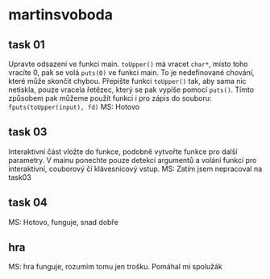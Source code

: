 # martinsvoboda

## task 01
Upravte odsazení ve funkci main. `toUpper()` má vracet `char*`, místo toho vracíte 0, pak se volá `puts(0)` ve funkci main. To je nedefinované chování, které může skončit chybou. Přepište funkci `toUpper()` tak, aby sama nic netiskla, pouze vracela řetězec, který se pak vypíše pomocí `puts()`. Tímto způsobem pak můžeme použít funkci i pro zápis do souboru: `fputs(toUpper(input), fd)`
MS: Hotovo

## task 03
Interaktivní část vložte do funkce, podobně vytvořte funkce pro další parametry. V mainu ponechte pouze detekci argumentů a volání funkcí pro interaktivní, couborový či klávesnicový vstup.
MS: Zatím jsem nepracoval na task03
 
## task 04
MS: Hotovo, funguje, snad dobře

## hra
MS: hra funguje, rozumím tomu jen trošku. Pomáhal mi spolužák